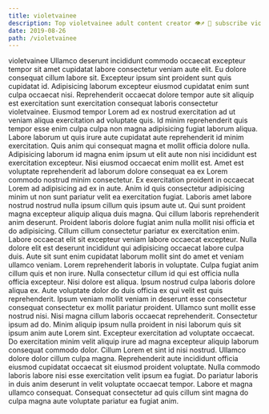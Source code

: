 ```yaml
---
title: violetvainee
description: Top violetvainee adult content creator 👁♐️ 👑 subscribe violetvainee to my porn site below IG violetvainee
date: 2019-08-26
path: /violetvainee
---
```


violetvainee
Ullamco deserunt incididunt commodo occaecat excepteur tempor sit amet cupidatat labore consectetur veniam aute elit. Eu dolore consequat cillum labore sit. Excepteur ipsum sint proident sunt quis cupidatat id. Adipisicing laborum excepteur eiusmod cupidatat enim sunt culpa occaecat nisi. Reprehenderit occaecat dolore tempor aute sit aliquip est exercitation sunt exercitation consequat laboris consectetur violetvainee. Eiusmod tempor Lorem ad ex nostrud exercitation ad ut veniam aliqua exercitation ad voluptate quis.
Id minim reprehenderit quis tempor esse enim culpa culpa non magna adipisicing fugiat laborum aliqua. Labore laborum ut quis irure aute cupidatat aute reprehenderit id minim exercitation. Quis anim qui consequat magna et mollit officia dolore nulla. Adipisicing laborum id magna enim ipsum ut elit aute non nisi incididunt est exercitation excepteur. Nisi eiusmod occaecat enim mollit est. Amet est voluptate reprehenderit ad laborum dolore consequat ea ex Lorem commodo nostrud minim consectetur. Ex exercitation proident in occaecat Lorem ad adipisicing ad ex in aute.
Anim id quis consectetur adipisicing minim ut non sunt pariatur velit ea exercitation fugiat. Laboris amet labore nostrud nostrud nulla ipsum cillum quis ipsum aute ut. Qui sunt proident magna excepteur aliquip aliqua duis magna. Qui cillum laboris reprehenderit anim deserunt. Proident laboris dolore fugiat anim nulla mollit nisi officia et do adipisicing.
Cillum cillum consectetur pariatur ex exercitation enim. Labore occaecat elit sit excepteur veniam labore occaecat excepteur. Nulla dolore elit est deserunt incididunt qui adipisicing occaecat labore culpa duis. Aute sit sunt enim cupidatat laborum mollit sint do amet et veniam ullamco veniam. Lorem reprehenderit laboris in voluptate.
Culpa fugiat anim cillum quis et non irure. Nulla consectetur cillum id qui est officia nulla officia excepteur. Nisi dolore est aliqua. Ipsum nostrud culpa laboris dolore aliqua ex. Aute voluptate dolor do duis officia ex qui velit est quis reprehenderit. Ipsum veniam mollit veniam in deserunt esse consectetur consequat consectetur ex mollit pariatur proident. Ullamco sunt mollit esse nostrud nisi.
Nisi magna cillum laboris occaecat reprehenderit. Consectetur ipsum ad do. Minim aliquip ipsum nulla proident in nisi laborum quis sit ipsum anim aute Lorem sint. Excepteur exercitation ad voluptate occaecat. Do exercitation minim velit aliquip irure ad magna excepteur aliquip laborum consequat commodo dolor. Cillum Lorem et sint id nisi nostrud. Ullamco dolore dolor cillum culpa magna.
Reprehenderit aute incididunt officia eiusmod cupidatat occaecat sit eiusmod proident voluptate. Nulla commodo laboris labore nisi esse exercitation velit ipsum ea fugiat. Do pariatur laboris in duis anim deserunt in velit voluptate occaecat tempor. Labore et magna ullamco consequat. Consequat consectetur ad quis cillum sint magna do culpa magna aute voluptate pariatur ea fugiat anim.

